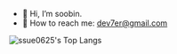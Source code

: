 
- 👋 Hi, I’m soobin.
- 💌 How to reach me: dev7er@gmail.com

![ssue0625's Top Langs](https://github-readme-stats-soobinua.vercel.app/api/top-langs/?username=soobinua&layout=compact) 

<!--
**soobinua/soobinua** is a ✨ _special_ ✨ repository because its `README.md` (this file) appears on your GitHub profile.

Here are some ideas to get you started:

- 🔭 I’m currently working on ...
- 🌱 I’m currently learning ...
- 👯 I’m looking to collaborate on ...
- 🤔 I’m looking for help with ...
- 💬 Ask me about ...
- 📫 How to reach me: ...
- 😄 Pronouns: ...
- ⚡ Fun fact: ...
-->
